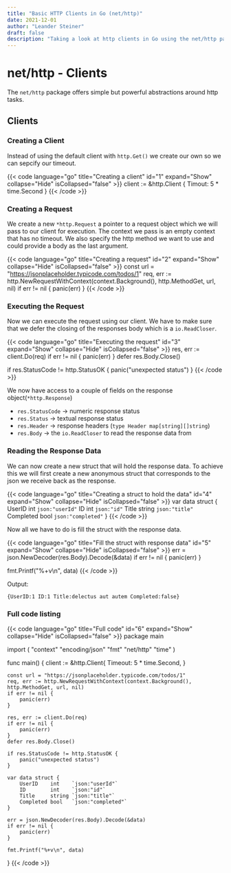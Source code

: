 ```yaml
---
title: "Basic HTTP Clients in Go (net/http)"
date: 2021-12-01
author: "Leander Steiner"
draft: false
description: "Taking a look at http clients in Go using the net/http package"
---
```


# net/http - Clients

The ```net/http``` package offers simple but powerful abstractions around http tasks.

## Clients

### Creating a Client

Instead of using the default client with ```http.Get()``` we create our own so we can sepcify our timeout.

{{< code language="go" title="Creating a client" id="1" expand="Show" collapse="Hide" isCollapsed="false" >}}
client := &http.Client {
    Timout: 5 * time.Second
}
{{< /code >}}


### Creating a Request

We create a new ```*http.Request``` a pointer to a request object which we will pass to our client for execution.
The context we pass is an empty context that has no timeout. 
We also specify the http method we want to use and could provide a body as the last argument.

{{< code language="go" title="Creating a request" id="2" expand="Show" collapse="Hide" isCollapsed="false" >}}
const url = "https://jsonplaceholder.typicode.com/todos/1"
req, err := http.NewRequestWithContext(context.Background(), http.MethodGet, url, nil)
if err != nil {
	panic(err)
}
{{< /code >}}

### Executing the Request

Now we can execute the request using our client.
We have to make sure that we defer the closing of the responses body which is a ```io.ReadCloser```.

{{< code language="go" title="Executing the request" id="3" expand="Show" collapse="Hide" isCollapsed="false" >}}
res, err := client.Do(req)
if err != nil {
	panic(err)
}
defer res.Body.Close()

if res.StatusCode != http.StatusOK {
	panic("unexpected status")
}
{{< /code >}}

We now have access to a couple of fields on the response object(```*http.Response```)

- ```res.StatusCode``` -> numeric response status
- ```res.Status``` -> textual response status
- ```res.Header``` -> response headers (```type Header map[string][]string```)
- ```res.Body``` -> the ```io.ReadCloser``` to read the response data from

### Reading the Response Data

We can now create a new struct that will hold the response data.
To achieve this we will first create a new anonymous struct that corresponds to the json we receive back as the response.

{{< code language="go" title="Creating a struct to hold the data" id="4" expand="Show" collapse="Hide" isCollapsed="false" >}}
var data struct {
	UserID    int    `json:"userId"`
	ID        int    `json:"id"`
	Title     string `json:"title"`
	Completed bool   `json:"completed"`
}
{{< /code >}}

Now all we have to do is fill the struct with the response data.

{{< code language="go" title="Fill the struct with response data" id="5" expand="Show" collapse="Hide" isCollapsed="false" >}}
err = json.NewDecoder(res.Body).Decode(&data)
if err != nil {
	panic(err)
}

fmt.Printf("%+v\n", data)
{{< /code >}}


Output:
```
{UserID:1 ID:1 Title:delectus aut autem Completed:false}
```

### Full code listing

{{< code language="go" title="Full code" id="6" expand="Show" collapse="Hide" isCollapsed="false" >}}
package main

import (
	"context"
	"encoding/json"
	"fmt"
	"net/http"
	"time"
)

func main() {
	client := &http.Client{
		Timeout: 5 * time.Second,
	}

	const url = "https://jsonplaceholder.typicode.com/todos/1"
	req, err := http.NewRequestWithContext(context.Background(), http.MethodGet, url, nil)
	if err != nil {
		panic(err)
	}

	res, err := client.Do(req)
	if err != nil {
		panic(err)
	}
	defer res.Body.Close()

	if res.StatusCode != http.StatusOK {
		panic("unexpected status")
	}

	var data struct {
		UserID    int    `json:"userId"`
		ID        int    `json:"id"`
		Title     string `json:"title"`
		Completed bool   `json:"completed"`
	}

	err = json.NewDecoder(res.Body).Decode(&data)
	if err != nil {
		panic(err)
	}

	fmt.Printf("%+v\n", data)
}
{{< /code >}}